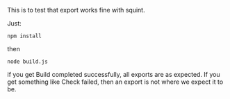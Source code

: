 This is to test that export works fine with squint.

Just:

`npm install`

then 

`node build.js`

if you get Build completed successfully, all exports are as expected. If you get something like Check failed, then an export is not where we expect it to be. 
